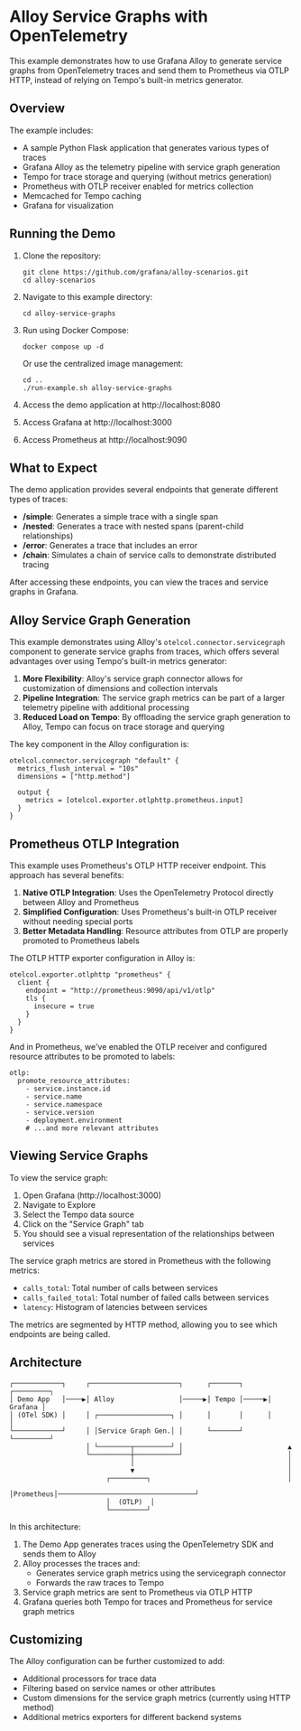 # Alloy Service Graphs with OpenTelemetry

This example demonstrates how to use Grafana Alloy to generate service graphs from OpenTelemetry traces and send them to Prometheus via OTLP HTTP, instead of relying on Tempo's built-in metrics generator.

## Overview

The example includes:

- A sample Python Flask application that generates various types of traces
- Grafana Alloy as the telemetry pipeline with service graph generation
- Tempo for trace storage and querying (without metrics generation)
- Prometheus with OTLP receiver enabled for metrics collection
- Memcached for Tempo caching
- Grafana for visualization

## Running the Demo

1. Clone the repository:
   ```
   git clone https://github.com/grafana/alloy-scenarios.git
   cd alloy-scenarios
   ```

2. Navigate to this example directory:
   ```
   cd alloy-service-graphs
   ```

3. Run using Docker Compose:
   ```
   docker compose up -d
   ```
   
   Or use the centralized image management:
   ```
   cd ..
   ./run-example.sh alloy-service-graphs
   ```

4. Access the demo application at http://localhost:8080
5. Access Grafana at http://localhost:3000
6. Access Prometheus at http://localhost:9090

## What to Expect

The demo application provides several endpoints that generate different types of traces:

- **/simple**: Generates a simple trace with a single span
- **/nested**: Generates a trace with nested spans (parent-child relationships)
- **/error**: Generates a trace that includes an error
- **/chain**: Simulates a chain of service calls to demonstrate distributed tracing

After accessing these endpoints, you can view the traces and service graphs in Grafana.

## Alloy Service Graph Generation

This example demonstrates using Alloy's `otelcol.connector.servicegraph` component to generate service graphs from traces, which offers several advantages over using Tempo's built-in metrics generator:

1. **More Flexibility**: Alloy's service graph connector allows for customization of dimensions and collection intervals
2. **Pipeline Integration**: The service graph metrics can be part of a larger telemetry pipeline with additional processing
3. **Reduced Load on Tempo**: By offloading the service graph generation to Alloy, Tempo can focus on trace storage and querying

The key component in the Alloy configuration is:

```
otelcol.connector.servicegraph "default" {
  metrics_flush_interval = "10s"
  dimensions = ["http.method"]
  
  output {
    metrics = [otelcol.exporter.otlphttp.prometheus.input]
  }
}
```

## Prometheus OTLP Integration

This example uses Prometheus's OTLP HTTP receiver endpoint. This approach has several benefits:

1. **Native OTLP Integration**: Uses the OpenTelemetry Protocol directly between Alloy and Prometheus
2. **Simplified Configuration**: Uses Prometheus's built-in OTLP receiver without needing special ports
3. **Better Metadata Handling**: Resource attributes from OTLP are properly promoted to Prometheus labels

The OTLP HTTP exporter configuration in Alloy is:

```
otelcol.exporter.otlphttp "prometheus" {
  client {
    endpoint = "http://prometheus:9090/api/v1/otlp"
    tls {
      insecure = true
    }
  }
}
```

And in Prometheus, we've enabled the OTLP receiver and configured resource attributes to be promoted to labels:

```
otlp:
  promote_resource_attributes:
    - service.instance.id
    - service.name
    - service.namespace
    - service.version
    - deployment.environment
    # ...and more relevant attributes
```

## Viewing Service Graphs

To view the service graph:

1. Open Grafana (http://localhost:3000)
2. Navigate to Explore
3. Select the Tempo data source
4. Click on the "Service Graph" tab
5. You should see a visual representation of the relationships between services

The service graph metrics are stored in Prometheus with the following metrics:
- `calls_total`: Total number of calls between services
- `calls_failed_total`: Total number of failed calls between services
- `latency`: Histogram of latencies between services

The metrics are segmented by HTTP method, allowing you to see which endpoints are being called.

## Architecture

```
┌────────────┐     ┌──────────────────────┐      ┌───────┐      ┌─────────┐
│ Demo App   │────▶│ Alloy                │─────▶│ Tempo │─────▶│ Grafana │
│ (OTel SDK) │     │ ┌──────────────────┐ │      │       │      │         │
└────────────┘     │ │Service Graph Gen.│ │      └───────┘      └─────────┘
                   │ └────────┬─────────┘ │                          ▲
                   └──────────┼───────────┘                          │
                              │                                      │
                              ▼                                      │
                        ┌─────────┐                                  │
                        │Prometheus│──────────────────────────────────┘
                        │  (OTLP)  │
                        └─────────┘
```

In this architecture:
1. The Demo App generates traces using the OpenTelemetry SDK and sends them to Alloy
2. Alloy processes the traces and:
   - Generates service graph metrics using the servicegraph connector
   - Forwards the raw traces to Tempo
3. Service graph metrics are sent to Prometheus via OTLP HTTP
4. Grafana queries both Tempo for traces and Prometheus for service graph metrics

## Customizing

The Alloy configuration can be further customized to add:
- Additional processors for trace data
- Filtering based on service names or other attributes
- Custom dimensions for the service graph metrics (currently using HTTP method)
- Additional metrics exporters for different backend systems 